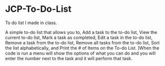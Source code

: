 # JCP-To-Do-List
To do list I made in class.

A simple to-do list that allows you to, Add a task to the to-do list, View the current to-do list, Mark a task as completed, Edit a task in the to-do list, Remove a task from the to-do list, Remove all tasks from the to-do list, Sort the list alphabetically, and Print the # of Items on the To-do List. 
]When the code is run a menu will show the options of what you can do and you will enter the number next to the task and it will perform that task.
